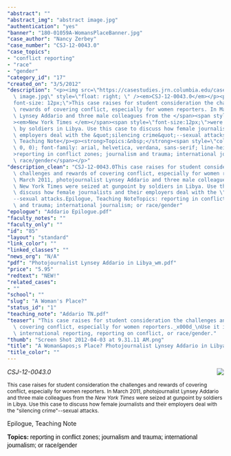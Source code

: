 ```yaml
---
"abstract": ""
"abstract_img": "abstract image.jpg"
"authentication": "yes"
"banner": "180-01059A-WomansPlaceBanner.jpg"
"case_author": "Nancy Zerbey"
"case_number": "CSJ-12-0043.0"
"case_topics":
- "conflict reporting"
- "race"
- "gender"
"category_id": "17"
"created_on": "3/5/2012"
"description": "<p><img src=\"https://casestudies.jrn.columbia.edu/casestudy/files/photos/573/abstract\
  \ image.jpg\" style=\"float: right; \" /><em>CSJ-12-0043.0</em></p><p><span style=\"\
  font-size: 12px;\">This case raises for student consideration the challenges and\
  \ rewards of covering conflict, especially for women reporters. In March 2011, photojournalist\
  \ Lynsey Addario and three male colleagues from the </span><span style=\"font-size:12px;\"\
  ><em>New York Times </em></span><span style=\"font-size:12px;\">were seized at gunpoint\
  \ by soldiers in Libya. Use this case to discuss how female journalists and their\
  \ employers deal with the &quot;silencing crime&quot;--sexual attacks.</span></p><p>Epilogue,\
  \ Teaching Note</p><p><strong>Topics:&nbsp;</strong><span style=\"color: rgb(0,\
  \ 0, 0); font-family: arial, helvetica, verdana, sans-serif; line-height: 19px;\"\
  >reporting in conflict zones; journalism and trauma; international journalism; or\
  \ race/gender</span></p>"
"description_clean": "CSJ-12-0043.0This case raises for student consideration the\
  \ challenges and rewards of covering conflict, especially for women reporters. In\
  \ March 2011, photojournalist Lynsey Addario and three male colleagues from the\
  \ New York Times were seized at gunpoint by soldiers in Libya. Use this case to\
  \ discuss how female journalists and their employers deal with the \"silencing crime\"\
  --sexual attacks.Epilogue, Teaching NoteTopics: reporting in conflict zones; journalism\
  \ and trauma; international journalism; or race/gender"
"epologue": "Addario Epilogue.pdf"
"faculty_notes": ""
"faculty_only": ""
"id": "85"
"layout": "standard"
"link_color": ""
"linked_classes": ""
"news_org": "N/A"
"pdf": "Photojournalist Lynsey Addario in Libya_wm.pdf"
"price": "5.95"
"redtext": "NEW!"
"related_cases":
- ""
"school": ""
"slug": "A Woman's Place?"
"status_id": "1"
"teaching_note": "Addario TN.pdf"
"teaser": "This case raises for student consideration the challenges and rewards of\
  \ covering conflict, especially for women reporters._x000d_\nUse it in courses on\
  \ international reporting, reporting on conflict, or race/gender."
"thumb": "Screen Shot 2012-04-03 at 9.31.11 AM.png"
"title": "A Woman&apos;s Place? Photojournalist Lynsey Addario in Libya"
"title_color": ""
---
```

<p><img src="https://casestudies.jrn.columbia.edu/casestudy/files/photos/573/abstract image.jpg" style="float: right; " /><em>CSJ-12-0043.0</em></p><p><span style="font-size: 12px;">This case raises for student consideration the challenges and rewards of covering conflict, especially for women reporters. In March 2011, photojournalist Lynsey Addario and three male colleagues from the </span><span style="font-size:12px;"><em>New York Times </em></span><span style="font-size:12px;">were seized at gunpoint by soldiers in Libya. Use this case to discuss how female journalists and their employers deal with the &quot;silencing crime&quot;--sexual attacks.</span></p><p>Epilogue, Teaching Note</p><p><strong>Topics:&nbsp;</strong><span style="color: rgb(0, 0, 0); font-family: arial, helvetica, verdana, sans-serif; line-height: 19px;">reporting in conflict zones; journalism and trauma; international journalism; or race/gender</span></p>
